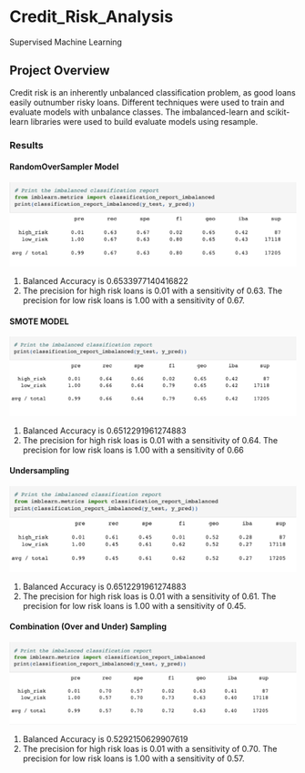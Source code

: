 # Credit_Risk_Analysis

Supervised Machine Learning 

## Project Overview

Credit risk is an inherently unbalanced classification problem, as good loans easily outnumber risky loans. Different techniques were used to train and evaluate models with unbalance classes. The imbalanced-learn and scikit-learn libraries were used to build evaluate models using resample. 


### Results 

#### RandomOverSampler Model

![fig1.png]( https://github.com/AjaniBenoit/Credit_Risk_Analysis/blob/main/image/fig1.png)

1. Balanced Accuracy is 0.6533977140416822
2. The precision for high risk loans is 0.01 with a sensitivity of 0.63. The precision for low risk loans is 1.00 with a sensitivity of 0.67. 

#### SMOTE MODEL 

![fig2.png]( https://github.com/AjaniBenoit/Credit_Risk_Analysis/blob/main/image/fig2.png)

1. Balanced Accuracy is 0.6512291961274883
2. The precision for high risk loas is 0.01 with a sensitivity of 0.64. The precision for low risk loans is 1.00 with a sensitivity of 0.66

#### Undersampling 

![fig3.png]( https://github.com/AjaniBenoit/Credit_Risk_Analysis/blob/main/image/fig3.png)

1.  Balanced Accuracy is 0.6512291961274883
2. The precision for high risk loas is 0.01 with a sensitivity of 0.61. The precision for low risk loans is 1.00 with a sensitivity of 0.45. 

#### Combination (Over and Under) Sampling 

![fig4.png]( https://github.com/AjaniBenoit/Credit_Risk_Analysis/blob/main/image/fig4.png)

1.  Balanced Accuracy is 0.5292150629907619
2. The precision for high risk loas is 0.01 with a sensitivity of 0.70. The precision for low risk loans is 1.00 with a sensitivity of 0.57. 

